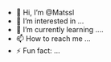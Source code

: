 - 👋 Hi, I’m @Matssl
- 👀 I’m interested in ...
- 🌱 I’m currently learning ....
- 📫 How to reach me ...
- ⚡ Fun fact: ...

<!---
Matssl/Matssl is a ✨ special ✨ repository because its `README.md` (this file) appears on your GitHub profile.
You can click the Preview link to take a look at your changes.
--->
